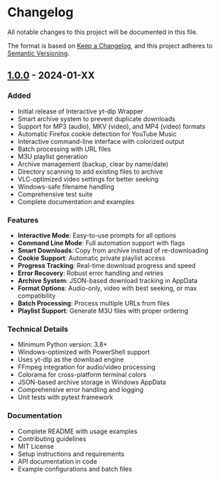 # Changelog

All notable changes to this project will be documented in this file.

The format is based on [Keep a Changelog](https://keepachangelog.com/en/1.0.0/),
and this project adheres to [Semantic Versioning](https://semver.org/spec/v2.0.0.html).

## [1.0.0] - 2024-01-XX

### Added
- Initial release of Interactive yt-dlp Wrapper
- Smart archive system to prevent duplicate downloads
- Support for MP3 (audio), MKV (video), and MP4 (video) formats
- Automatic Firefox cookie detection for YouTube Music
- Interactive command-line interface with colorized output
- Batch processing with URL files
- M3U playlist generation
- Archive management (backup, clear by name/date)
- Directory scanning to add existing files to archive
- VLC-optimized video settings for better seeking
- Windows-safe filename handling
- Comprehensive test suite
- Complete documentation and examples

### Features
- **Interactive Mode**: Easy-to-use prompts for all options
- **Command Line Mode**: Full automation support with flags
- **Smart Downloads**: Copy from archive instead of re-downloading
- **Cookie Support**: Automatic private playlist access
- **Progress Tracking**: Real-time download progress and speed
- **Error Recovery**: Robust error handling and retries
- **Archive System**: JSON-based download tracking in AppData
- **Format Options**: Audio-only, video with best seeking, or max compatibility
- **Batch Processing**: Process multiple URLs from files
- **Playlist Support**: Generate M3U files with proper ordering

### Technical Details
- Minimum Python version: 3.8+
- Windows-optimized with PowerShell support
- Uses yt-dlp as the download engine
- FFmpeg integration for audio/video processing
- Colorama for cross-platform terminal colors
- JSON-based archive storage in Windows AppData
- Comprehensive error handling and logging
- Unit tests with pytest framework

### Documentation
- Complete README with usage examples
- Contributing guidelines
- MIT License
- Setup instructions and requirements
- API documentation in code
- Example configurations and batch files

[1.0.0]: https://github.com/yourusername/yt-dlp-wrapper/releases/tag/v1.0.0
